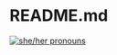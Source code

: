 # README.md
[![she/her pronouns](https://img.shields.io/badge/pronouns-it%2Fthey%2Fshe-orange)](https://pronoun.is/it/they/she)
